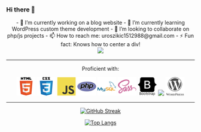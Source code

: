 ### Hi there 👋

<div id="header" align="center">
  <div> 
- 🔭 I’m currently working on a blog website
- 🌱 I’m currently learning WordPress custom theme development
- 👯 I’m looking to collaborate on php/js projects
- 📫 How to reach me: uroszikic1512988@gmail.com
- ⚡ Fun fact: Knows how to center a div!
 </div>
  <img src="https://media.giphy.com/media/qgQUggAC3Pfv687qPC/giphy.gif" width="400px"/>
</div>
<hr />
<div align="center">
  <p>Proficient with:</p>
    <img src="https://raw.githubusercontent.com/devicons/devicon/master/icons/html5/html5-original-wordmark.svg" width="50px">
    <img src="https://raw.githubusercontent.com/devicons/devicon/master/icons/css3/css3-original-wordmark.svg" width="50px">
        <img src="https://raw.githubusercontent.com/devicons/devicon/master/icons/javascript/javascript-original.svg" width="50px">
    <img src="https://raw.githubusercontent.com/devicons/devicon/master/icons/php/php-original.svg" width="50px">
       <img src="https://raw.githubusercontent.com/devicons/devicon/master/icons/mysql/mysql-original-wordmark.svg" width="50px">
      <img src="https://raw.githubusercontent.com/devicons/devicon/master/icons/sass/sass-original.svg" width="50px">
    <img src="https://raw.githubusercontent.com/devicons/devicon/master/icons/bootstrap/bootstrap-plain-wordmark.svg" width="50px">
    <img src="https://camo.githubusercontent.com/5c92eeb467fd5d2b1ef1c560e3c3c2f758a8d4e03a8136bda7b41a2d3d4a1b59/68747470733a2f2f72656163746e61746976652e6465762f696d672f6865616465725f6c6f676f2e737667" width="50px">
     <img src="https://raw.githubusercontent.com/devicons/devicon/master/icons/wordpress/wordpress-plain-wordmark.svg" width="50px">
</div>
<hr />

<div  align="center">
  
[![GitHub Streak](http://github-readme-streak-stats.herokuapp.com?user=UrosZikic&theme=dark&background=000000)](https://git.io/streak-stats)

[![Top Langs](https://github-readme-stats.vercel.app/api/top-langs/?username=UrosZikic&layout=compact&theme=vision-friendly-dark)](https://github.com/anuraghazra/github-readme-stats)


</div>



